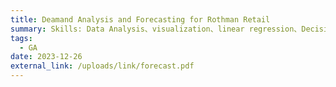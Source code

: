 ```yaml
---
title: Deamand Analysis and Forecasting for Rothman Retail
summary: Skills: Data Analysis、visualization、linear regression、Decision Tree、Radom Forest、XG Boost
tags:
  - GA
date: 2023-12-26
external_link: /uploads/link/forecast.pdf
---
```

